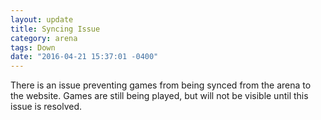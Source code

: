 ```yaml
---
layout: update
title: Syncing Issue
category: arena
tags: Down
date: "2016-04-21 15:37:01 -0400"
---
```


There is an issue preventing games from being synced from the arena to the website.  Games are still being played, but will not be visible until this issue is resolved.
